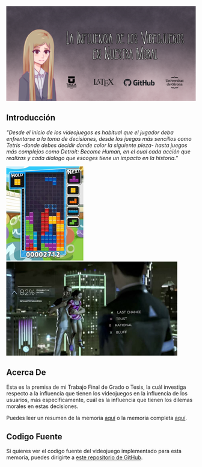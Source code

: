 <img src="github/SocialPreview.png" alt="La Influencia de los Videojuegos en Nuestra Moral">

## Introducción
*"Desde el inicio de los videojuegos es habitual que el jugador deba enfrentarse a la toma de decisiones, desde los juegos más sencillos como Tetris -donde debes decidir donde color la siguiente pieza- hasta juegos más complejos como Detroit: Become Human, en el cual cada acción que realizas y cada dialogo que escoges tiene un impacto en la historia."*

<img src="Memoria/imgs/tetris.png" alt="Tetris" height="250"> <img src="Memoria/imgs/detroit-choices.jpg" alt="Detroit: Become Human" height="250">

## Acerca De

Esta es la premisa de mi Trabajo Final de Grado o Tesis, la cuál investiga respecto a la influencia que tienen los videojuegos en la influencia de los usuarios, más especificamente, cuál es la influencia que tienen los dilemas morales en estas decisiones.

Puedes leer un resumen de la memoria [aquí](Resumen/main.pdf) o la memoria completa [aquí](Memoria/main.pdf).

## Codigo Fuente

Si quieres ver el codigo fuente del videojuego implementado para esta memoria, puedes dirigirte a [este repositorio de GitHub](https://github.com/Jfriffoa/TFG).
